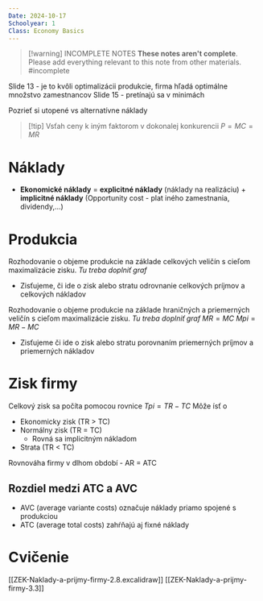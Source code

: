 ```yaml
---
Date: 2024-10-17
Schoolyear: 1
Class: Economy Basics
---
```

>[!warning] INCOMPLETE NOTES
>**These notes aren't complete**. Please add everything relevant to this note from other materials.
>#incomplete

Slide 13 - je to kvôli optimalizácii produkcie, firma hľadá optimálne množstvo zamestnancov
Slide 15 - pretínajú sa v minimách

Pozrieť si utopené vs alternatívne náklady

>[!tip] Vsťah ceny k iným faktorom v dokonalej konkurencii
$P = MC = MR$
# Náklady
- **Ekonomické náklady** = **explicitné náklady** (náklady na realizáciu) + **implicitné náklady** (Opportunity cost - plat iného zamestnania, dividendy,…)
# Produkcia
Rozhodovanie o objeme produkcie na základe celkových veličín s cieľom maximalizácie zisku.
*Tu treba doplniť graf*
- Zisťujeme, či ide o zisk alebo stratu odrovnanie celkových príjmov a celkových nákladov

Rozhodovanie o objeme produkcie na základe hraničných a priemerných veličín s cieľom maximalizácie zisku.
*Tu treba doplniť graf*
$MR = MC$
$Mpi = MR - MC$
- Zisťujeme či ide o zisk alebo stratu porovnaním priemerných príjmov a priemerných nákladov
# Zisk firmy
Celkový zisk sa počíta pomocou rovnice $Tpi = TR - TC$
Môže ísť o
- Ekonomicky zisk (TR > TC)
- Normálny zisk (TR = TC)
	- Rovná sa implicitným nákladom
- Strata (TR < TC)

Rovnováha firmy v dlhom období - AR = ATC
## Rozdiel medzi ATC a AVC
- AVC (average variante costs) označuje náklady priamo spojené s produkciou
- ATC (average total costs) zahŕňajú aj fixné náklady
# Cvičenie
[[ZEK-Naklady-a-prijmy-firmy-2.8.excalidraw]]
[[ZEK-Naklady-a-prijmy-firmy-3.3]]
